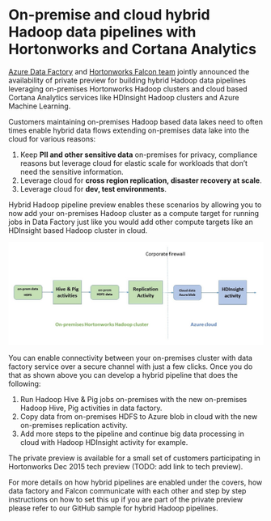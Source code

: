 # On-premise and cloud hybrid Hadoop data pipelines with Hortonworks and Cortana Analytics #

[Azure Data Factory](https://azure.microsoft.com/en-us/services/data-factory/) and [Hortonworks Falcon team](http://hortonworks.com/hadoop/falcon/) jointly announced the availability of private preview for building hybrid Hadoop data pipelines leveraging on-premises Hortonworks Hadoop clusters and cloud based Cortana Analytics services like HDInsight Hadoop clusters and Azure Machine Learning.

Customers maintaining on-premises Hadoop based data lakes need to often times enable hybrid data flows extending on-premises data lake into the cloud for various reasons:

1. Keep **PII and other sensitive data** on-premises for privacy, compliance reasons but leverage cloud for elastic scale for workloads that don’t need the sensitive information.
2. Leverage cloud for **cross region replication, disaster recovery at scale**.
3. Leverage cloud for **dev, test environments**.

Hybrid Hadoop pipeline preview enables these scenarios by allowing you to now add your on-premises Hadoop cluster as a compute target for running jobs in Data Factory just like you would add other compute targets like an HDInsight based Hadoop cluster in cloud. 

![Hybrid Pipelines Overview](./DocumentationImages/hybridpipeline.jpg)

You can enable connectivity between your on-premises cluster with data factory service over a secure channel with just a few clicks. Once you do that as shown above you can develop a hybrid pipeline that does the following:

1.	Run Hadoop Hive & Pig jobs on-premises with the new on-premises Hadoop Hive, Pig activities in data factory.
2.	Copy data from on-premises HDFS to Azure blob in cloud with the new on-premises replication activity.
3.	Add more steps to the pipeline and continue big data processing in cloud with Hadoop HDInsight activity for example.

The private preview is available for a small set of customers participating in Hortonworks Dec 2015 tech preview (TODO: add link to tech preview).
 
For more details on how hybrid pipelines are enabled under the covers, how data factory and Falcon communicate with each other and step by step instructions on how to set this up if you are part of the private preview please refer to our GitHub sample for hybrid Hadoop pipelines.
